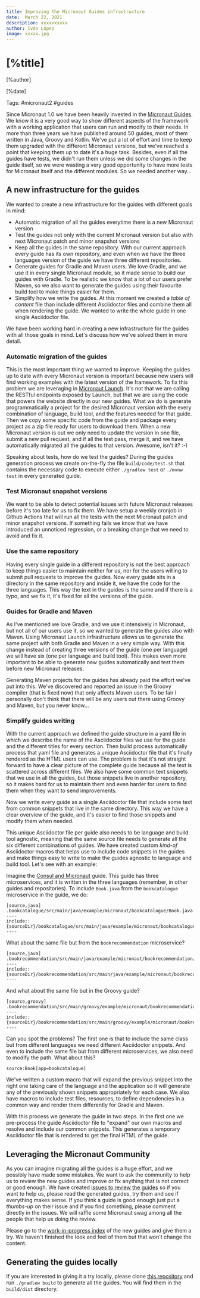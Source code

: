 ```yaml
---
title: Improving the Micronaut Guides infrastructure
date:  March 22, 2021
description: xxxxxxxxxx
author: Iván López
image: xxxxx.jpg
---
```


# [%title]

[%author]

[%date]

Tags: #micronaut2 #guides

Since Micronaut 1.0 we have been heavily invested in the [Micronaut Guides](https://guides.micronaut.io/). We know it is a very good way to show different aspects of the framework with a working application that users can run and modify to their needs.
In more than three years we have published around 50 guides, most of them written in Java, Groovy and Kotlin. We've put a lot of effort and time to keep them upgraded with the different Micronaut versions, but we've reached a point that keeping them up to date it's a huge task. Besides, even if all the guides have tests, we didn't run them unless we did some changes in the guide itself, so we were wasting a very good opportunity to have more tests for Micronaut itself and the different modules.
So we needed another way...


## A new infrastructure for the guides

We wanted to create a new infrastructure for the guides with different goals in mind:

- Automatic migration of all the guides everytime there is a new Micronaut version
- Test the guides not only with the current Micronaut version but also with next Micronaut patch and minor snapshot versions
- Keep all the guides in the same repository. With our current approach every guide has its own repository, and even when we have the three languages version of the guide we have three different repositories.
- Generate guides for Gradle and Maven users. We love Gradle, and we use it in every single Micronaut module, so it made sense to build our guides with Gradle. To be realistic we know that a lot of our users prefer Maven, so we also want to generate the guides using their favourite build tool to make things easier for them.
- Simplify how we write the guides. At this moment we created a _table of content_ file than include different Asciidoctor files and combine them all when rendering the guide. We wanted to write the whole guide in one single Asciidoctor file.


We have been working hard in creating a new infrastructure for the guides with all those goals in mind. Let's discuss how we've solved them in more detail.

### Automatic migration of the guides

This is the most important thing we wanted to improve. Keeping the guides up to date with every Micronaut version is important because new users will find working examples with the latest version of the framework.
To fix this problem we are leveraging in [Micronaut Launch](https://micronaut.io/launch/). It's not that we are calling the RESTful endpoints exposed by Launch, but that we are using the code that powers the website directly in our new guides. What we do is generate programmatically a project for the desired Micronaut version with the every combination of language, build tool, and the features needed for that guide. Then we copy some specific code from the guide and package every project as a zip file ready for users to download them.
When a new Micronaut version is out we only need to update the version in one file, submit a new pull request, and if all the test pass, merge it, and we have automatically migrated all the guides to that version. Awesome, isn't it? :-)

Speaking about tests, how do we test the guides? During the guides generation process we create on-the-fly the file `build/code/test.sh` that contains the necessary code to execute either `./gradlew test` or `./mvnw test` in every generated guide.


### Test Micronaut snapshot versions

We want to be able to detect potential issues with future Micronaut releases before it's too late for us to fix them. We have setup a weekly cronjob in Github Actions that will run all the tests with the next Micronaut patch and minor snapshot versions. If something fails we know that we have introduced an unnoticed regression, or a breaking change that we need to avoid and fix it.


### Use the same repository

Having every single guide in a different repository is not the best approach to keep things easier to maintain neither for us, nor for the users willing to submit pull requests to improve the guides. Now every guide sits in a directory in the same repository and inside it, we have the code for the three languages. This way the text in the guides is the same and if there is a typo, and we fix it, it's fixed for all the versions of the guide.


### Guides for Gradle and Maven

As I've mentioned we love Gradle, and we use it intensively in Micronaut, but not all of our users use it, so we wanted to generate the guides also with Maven. Using Micronaut Launch infrastructure allows us to generate the same project with both Gradle and Maven in a very simple way. With this change instead of creating three versions of the guide (one per language) we will have six (one per language and build tool). This makes even more important to be able to generate new guides automatically and test them before new Micronaut releases.

Generating Maven projects for the guides has already paid the effort we've put into this. We've discovered and reported an issue in the Groovy compiler (that is fixed now) that only affects Maven users. To be fair I personally don't think that there will be any users out there using Groovy and Maven, but you never know...



### Simplify guides writing

With the current approach we defined the guide structure in a yaml file in which we describe the name of the Asciidoctor files we use for the guide and the different titles for every section. Then build process automatically process that yaml file and generates a unique Asciidoctor file that it's finally rendered as the HTML users can use. The problem is that it's not straight forward to have a clear picture of the complete guide because all the text is scattered across different files. We also have some common text snippets that we use in all the guides, but those snippets live in another repository, so it makes hard for us to maintain them and even harder for users to find them when they want to send improvements.

Now we write every guide as a single Asciidoctor file that include some text from common snippets that live in the same directory. This way we have a clear overview of the guide, and it's easier to find those snippets and modify them when needed.

This unique Asciidoctor file per guide also needs to be language and build tool agnostic, meaning that the same source file needs to generate all the six different combinations of guides. We have created custom _kind-of_ Asciidoctor macros that helps use to include code snippets in the guides and make things easy to write to make the guides agnostic to language and build tool. Let's see with an example:

Imagine the [Consul and Micronaut](https://guides.micronaut.io/micronaut-microservices-services-discover-consul/guide/index.html) guide. This guide has three microservices, and it is written in the three languages (remember, in other guides and repositories). To include `Book.java` from the `bookcatalogue` microservice in the guide, we do: 

```
[source,java]
.bookcatalogue/src/main/java/example/micronaut/bookcatalogue/Book.java
----
include::{sourceDir}/bookcatalogue/src/main/java/example/micronaut/bookcatalogue/Book.java[]
----
```

What about the same file but from the `bookrecommendation` microservice?

```
[source,java]
.bookrecommendation/src/main/java/example/micronaut/bookrecommendation/Book.java
----
include::{sourceDir}/bookrecommendation/src/main/java/example/micronaut/bookrecommendation/Book.java[]
----
```

And what about the same file but in the Groovy guide?

```
[source,groovy]
.bookrecommendation/src/main/groovy/example/micronaut/bookrecommendation/Book.groovy
----
include::{sourceDir}/bookrecommendation/src/main/groovy/example/micronaut/bookrecommendation/Book.groovy[]
----
```

Can you spot the problems? The first one is that to include the same class but from different languages we need different Asciidoctor snippets. And even to include the same file but from different microservices, we also need to modify the path. What about this?

```
source:Book[app=bookcatalogue]
```

We've written a custom macro that will expand the previous snippet into the right one taking care of the language and the application so it will generate any of the previously shown snippets appropriately for each case. We also have macros to include test files, resources, to define dependencies in a common way and render them differently for Gradle and Maven.

With this process we generate the guide in two steps. In the first one we pre-process the guide Asciidoctor file to "expand" our own macros and resolve and include our common snippets. This generates a temporary Asciidoctor file that is rendered to get the final HTML of the guide.


## Leveraging the Micronaut Community

As you can imagine migrating all the guides is a huge effort, and we possibly have made some mistakes. We want to ask the community to help us to review the new guides and improve or fix anything that is not correct or good enough. We have created [issues to review the guides](https://github.com/micronaut-projects/micronaut-guides-poc/issues?q=is%3Aissue+label%3Areview+) so if you want to help us, please read the generated guides, try them and see if everything makes sense. If you think a guide is good enough just put a _thumbs-up_ on their issue and if you find something, please comment directly in the issues.
We will raffle some Micronaut swag among all the people that help us doing the review.

Please go to the [work-in-progress index](https://micronaut-projects.github.io/micronaut-guides-poc/latest/) of the new guides and give them a try. We haven't finished the look and feel of them but that won't change the content. 


## Generating the guides locally

If you are interested in giving it a try locally, please clone [this repository](https://github.com/micronaut-projects/micronaut-guides-poc) and run `./gradlew build` to generate all the guides. You will find them in the `build/dist` directory.

